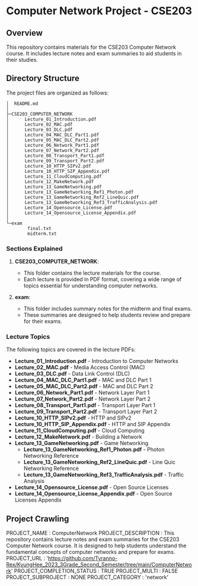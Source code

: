 # Computer Network Project - CSE203

## Overview

This repository contains materials for the CSE203 Computer Network course. It includes lecture notes and exam summaries to aid students in their studies.

## Directory Structure

The project files are organized as follows:

```
│  README.md
│
├─CSE203_COMPUTER_NETWORK
│      Lecture_01_Introduction.pdf
│      Lecture_02_MAC.pdf
│      Lecture_03_DLC.pdf
│      Lecture_04_MAC_DLC_Part1.pdf
│      Lecture_05_MAC_DLC_Part2.pdf
│      Lecture_06_Network_Part1.pdf
│      Lecture_07_Network_Part2.pdf
│      Lecture_08_Transport_Part1.pdf
│      Lecture_09_Transport_Part2.pdf
│      Lecture_10_HTTP_SIPv2.pdf
│      Lecture_10_HTTP_SIP_Appendix.pdf
│      Lecture_11_CloudComputing.pdf
│      Lecture_12_MakeNetwork.pdf
│      Lecture_13_GameNetworking.pdf
│      Lecture_13_GameNetworking_Ref1_Photon.pdf
│      Lecture_13_GameNetworking_Ref2_LineQuic.pdf
│      Lecture_13_GameNetworking_Ref3_TrafficAnalysis.pdf
│      Lecture_14_Opensource_License.pdf
│      Lecture_14_Opensource_License_Appendix.pdf
│
└─exam
        final.txt
        midterm.txt
```

### Sections Explained

1. **CSE203_COMPUTER_NETWORK**:
   - This folder contains the lecture materials for the course.
   - Each lecture is provided in PDF format, covering a wide range of topics essential for understanding computer networks.

2. **exam**:
   - This folder includes summary notes for the midterm and final exams.
   - These summaries are designed to help students review and prepare for their exams.

### Lecture Topics

The following topics are covered in the lecture PDFs:

- **Lecture_01_Introduction.pdf** - Introduction to Computer Networks
- **Lecture_02_MAC.pdf** - Media Access Control (MAC)
- **Lecture_03_DLC.pdf** - Data Link Control (DLC)
- **Lecture_04_MAC_DLC_Part1.pdf** - MAC and DLC Part 1
- **Lecture_05_MAC_DLC_Part2.pdf** - MAC and DLC Part 2
- **Lecture_06_Network_Part1.pdf** - Network Layer Part 1
- **Lecture_07_Network_Part2.pdf** - Network Layer Part 2
- **Lecture_08_Transport_Part1.pdf** - Transport Layer Part 1
- **Lecture_09_Transport_Part2.pdf** - Transport Layer Part 2
- **Lecture_10_HTTP_SIPv2.pdf** - HTTP and SIPv2
- **Lecture_10_HTTP_SIP_Appendix.pdf** - HTTP and SIP Appendix
- **Lecture_11_CloudComputing.pdf** - Cloud Computing
- **Lecture_12_MakeNetwork.pdf** - Building a Network
- **Lecture_13_GameNetworking.pdf** - Game Networking
  - **Lecture_13_GameNetworking_Ref1_Photon.pdf** - Photon Networking Reference
  - **Lecture_13_GameNetworking_Ref2_LineQuic.pdf** - Line Quic Networking Reference
  - **Lecture_13_GameNetworking_Ref3_TrafficAnalysis.pdf** - Traffic Analysis
- **Lecture_14_Opensource_License.pdf** - Open Source Licenses
- **Lecture_14_Opensource_License_Appendix.pdf** - Open Source Licenses Appendix

## Project Crawling

PROJECT_NAME : ComputerNetwork
PROJECT_DESCRIPTION : This repository contains lecture notes and exam summaries for the CSE203 Computer Network course. It is designed to help students understand the fundamental concepts of computer networks and prepare for exams.
PROJECT_URL : 'https://github.com/Tyranno-Rex/KyungHee_2023_3Grade_Second_Semester/tree/main/ComputerNetwork'
PROJECT_COMPLETION_STATUS : TRUE
PROJECT_MULTI : FALSE
PROJECT_SUBPROJECT : NONE
PROJECT_CATEGORY : 'network'